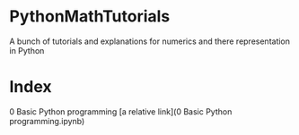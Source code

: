 # PythonMathTutorials
A bunch of tutorials and explanations for numerics and there representation in Python

# Index
0 Basic Python programming [a relative link](0 Basic Python programming.ipynb)
